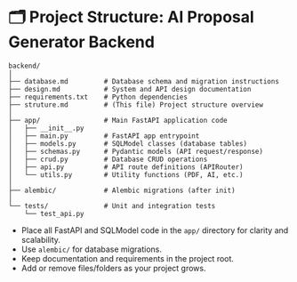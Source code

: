 # 🗂️ Project Structure: AI Proposal Generator Backend

```
backend/
│
├── database.md         # Database schema and migration instructions
├── design.md           # System and API design documentation
├── requirements.txt    # Python dependencies
├── struture.md         # (This file) Project structure overview
│
├── app/                # Main FastAPI application code
│   ├── __init__.py
│   ├── main.py         # FastAPI app entrypoint
│   ├── models.py       # SQLModel classes (database tables)
│   ├── schemas.py      # Pydantic models (API request/response)
│   ├── crud.py         # Database CRUD operations
│   ├── api.py          # API route definitions (APIRouter)
│   └── utils.py        # Utility functions (PDF, AI, etc.)
│
├── alembic/            # Alembic migrations (after init)
│
└── tests/              # Unit and integration tests
    └── test_api.py
```

- Place all FastAPI and SQLModel code in the `app/` directory for clarity and scalability.
- Use `alembic/` for database migrations.
- Keep documentation and requirements in the project root.
- Add or remove files/folders as your project grows.
